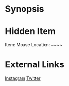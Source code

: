 # Synopsis


# Hidden Item
Item: Mouse
Location: ~~~~

# External Links
[Instagram](https://www.instagram.com/p/B9TA5oPDFBg/)
[Twitter]()